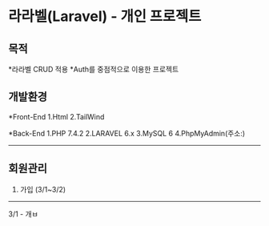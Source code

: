 라라벨(Laravel) - 개인 프로젝트 
==================

## 목적
  *라라벨 CRUD 적용
  *Auth를 중점적으로 이용한 프로젝트

## 개발환경
  *Front-End
    1.Html
    2.TailWind

  *Back-End
    1.PHP 7.4.2
    2.LARAVEL 6.x
    3.MySQL 6 
    4.PhpMyAdmin(주소:)

***

## 회원관리

1. 가입 (3/1~3/2)
---
3/1 - 개ㅂ
